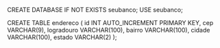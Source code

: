 CREATE DATABASE IF NOT EXISTS seubanco;
USE seubanco;

CREATE TABLE endereco (
    id INT AUTO_INCREMENT PRIMARY KEY,
    cep VARCHAR(9),
    logradouro VARCHAR(100),
    bairro VARCHAR(100),
    cidade VARCHAR(100),
    estado VARCHAR(2)
);

